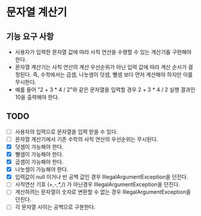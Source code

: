 # 문자열 계산기

## 기능 요구 사항
* 사용자가 입력한 문자열 값에 따라 사칙 연산을 수행할 수 있는 계산기를 구현해야 한다.
* 문자열 계산기는 사칙 연산의 계산 우선순위가 아닌 입력 값에 따라 계산 순서가 결정된다. 즉, 수학에서는 곱셈, 나눗셈이 덧셈, 뺄셈 보다 먼저 계산해야 하지만 이를 무시한다.
* 예를 들어 "2 + 3 * 4 / 2"와 같은 문자열을 입력할 경우 2 + 3 * 4 / 2 실행 결과인 10을 출력해야 한다.

## TODO
* [ ] 사용자의 입력으로 문자열을 입력 받을 수 있다.
* [ ] 문자열 계산기에서 기존 수학의 사칙 연산의 우선순위는 무시된다.
* [x] 덧셈이 가능해야 한다.
* [x] 뺄셈이 가능해야 한다.
* [x] 곱셈이 가능해야 한다.
* [x] 나눗셈이 가능해야 한다.
* [x] 입력값이 null 이거나 빈 공백 값인 경우 IllegalArgumentException을 던진다.
* [ ] 사칙연산 기호 (+,-,*,/) 가 아닌경우 IllegalArgumentException을 던진다.
* [ ] 계산하려는 문자열이 숫자로 변환할 수 없는 경우 IllegalArgumentException을 던진다.
* [ ] 각 문자열 사이는 공백으로 구분한다.
